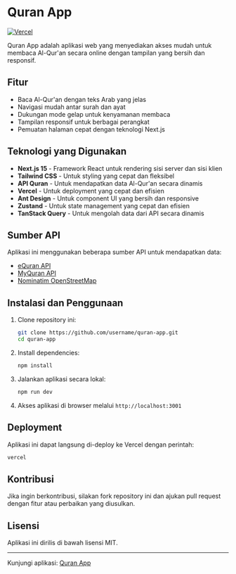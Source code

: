 # Quran App

[![Vercel](https://vercel.com/button)](https://quran-apps-brown.vercel.app/)

Quran App adalah aplikasi web yang menyediakan akses mudah untuk membaca Al-Qur'an secara online dengan tampilan yang bersih dan responsif.

## Fitur

- Baca Al-Qur'an dengan teks Arab yang jelas
- Navigasi mudah antar surah dan ayat
- Dukungan mode gelap untuk kenyamanan membaca
- Tampilan responsif untuk berbagai perangkat
- Pemuatan halaman cepat dengan teknologi Next.js

## Teknologi yang Digunakan

- **Next.js 15** - Framework React untuk rendering sisi server dan sisi klien
- **Tailwind CSS** - Untuk styling yang cepat dan fleksibel
- **API Quran** - Untuk mendapatkan data Al-Qur'an secara dinamis
- **Vercel** - Untuk deployment yang cepat dan efisien
- **Ant Design** - Untuk component UI yang bersih dan responsive
- **Zustand** - Untuk state management yang cepat dan efisien
- **TanStack Query** - Untuk mengolah data dari API secara dinamis

## Sumber API

Aplikasi ini menggunakan beberapa sumber API untuk mendapatkan data:

- [eQuran API](https://equran.id/api/v2)
- [MyQuran API](https://api.myquran.com/v2)
- [Nominatim OpenStreetMap](https://nominatim.openstreetmap.org)

## Instalasi dan Penggunaan

1. Clone repository ini:
   ```sh
   git clone https://github.com/username/quran-app.git
   cd quran-app
   ```
2. Install dependencies:
   ```sh
   npm install
   ```
3. Jalankan aplikasi secara lokal:
   ```sh
   npm run dev
   ```
4. Akses aplikasi di browser melalui `http://localhost:3001`

## Deployment

Aplikasi ini dapat langsung di-deploy ke Vercel dengan perintah:

```sh
vercel
```

## Kontribusi

Jika ingin berkontribusi, silakan fork repository ini dan ajukan pull request dengan fitur atau perbaikan yang diusulkan.

## Lisensi

Aplikasi ini dirilis di bawah lisensi MIT.

---

Kunjungi aplikasi: [Quran App](https://quran-apps-brown.vercel.app/)
